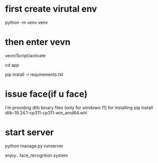 # first create virutal env

python -m venv venv

# then enter vevn

vevn/Script/activate

cd app

pip install -r requirements.txt

# issue face(if u face)
 i'm providing dlib binary files (only for windown 11)
 for installing 
 pip install dlib-19.24.1-cp311-cp311-win_amd64.whl

# start server

python manage.py runserver

enjoy.. face_recogntion system
